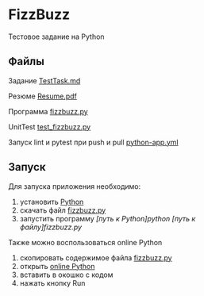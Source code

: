 # FizzBuzz
Тестовое задание на Python

## Файлы
Задание [TestTask.md](TestTask.md)

Резюме  [Resume.pdf](Resume.pdf)    

Программа [fizzbuzz.py](fizzbuzz.py)  

UnitTest  [test_fizzbuzz.py](test_fizzbuzz.py)  

Запуск lint и pytest при push и pull [python-app.yml](.github/workflows/python-app.yml)

## Запуск
Для запуска приложения необходимо:
  1. установить [Python](https://www.python.org/downloads/)
  2. скачать файл [fizzbuzz.py](fizzbuzz.py) 
  3. запустить программу _[путь к Python]python [путь к файлу]fizzbuzz.py_
  
Также можно воспользоваться online Python
  1. скопировать содержимое файла [fizzbuzz.py](fizzbuzz.py) 
  2. открыть [online Python](https://www.programiz.com/python-programming/online-compiler/) 
  3. вставить в окошко с кодом
  4. нажать кнопку Run
